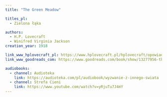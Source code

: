 ```yaml
---
title: "The Green Meadow"

titles_pl:
  - Zielona łąka

authors:
  - H.P. Lovecraft
  - Winifred Virginia Jackson
creation_year: 1918

link_www_hplovecraft_pl: https://www.hplovecraft.pl/hplovecraft/opowiadania-nowele-powiesci/the-green-meadow/
link_www_goodreads_com: https://www.goodreads.com/book/show/13277956-the-green-meadow

audiobooks:
  - channel: Audioteka
    link: https://audioteka.com/pl/audiobook/wyzwanie-z-innego-swiata
  - channel: Strefa Cieni
    link: https://www.youtube.com/watch?v=yRjuTu7J4mY
---
```


